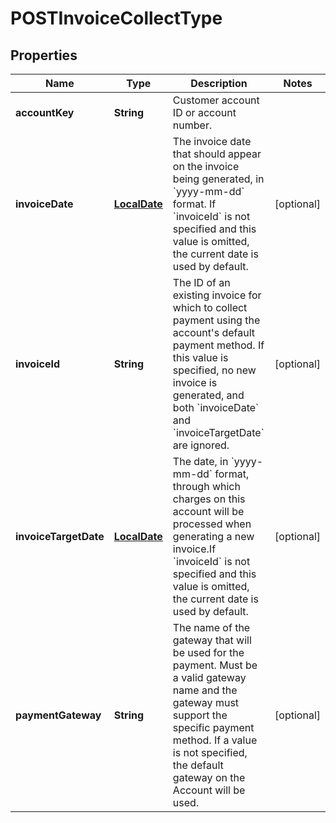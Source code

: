 
# POSTInvoiceCollectType

## Properties
Name | Type | Description | Notes
------------ | ------------- | ------------- | -------------
**accountKey** | **String** | Customer account ID or account number.  | 
**invoiceDate** | [**LocalDate**](LocalDate.md) | The invoice date that should appear on the invoice being generated, in &#x60;yyyy-mm-dd&#x60; format. If &#x60;invoiceId&#x60; is not specified and this value is omitted, the current date is used by default.  |  [optional]
**invoiceId** | **String** | The ID of an existing invoice for which to collect payment using the account&#39;s default payment method. If this value is specified, no new invoice is generated, and both &#x60;invoiceDate&#x60; and &#x60;invoiceTargetDate&#x60; are ignored.  |  [optional]
**invoiceTargetDate** | [**LocalDate**](LocalDate.md) | The date, in &#x60;yyyy-mm-dd&#x60; format, through which charges on this account will be processed when generating a new invoice.If &#x60;invoiceId&#x60; is not specified and this value is omitted, the current date is used by default.  |  [optional]
**paymentGateway** | **String** | The name of the gateway that will be used for the payment. Must be a valid gateway name and the gateway must support the specific payment method. If a value is not specified, the default gateway on the Account will be used.  |  [optional]




